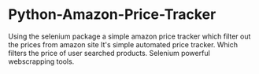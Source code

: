 # Python-Amazon-Price-Tracker
Using the selenium package a simple amazon price tracker which filter out the prices from amazon site 
It's simple automated price tracker. Which filters the price of user searched products. 
Selenium powerful webscrapping tools.
